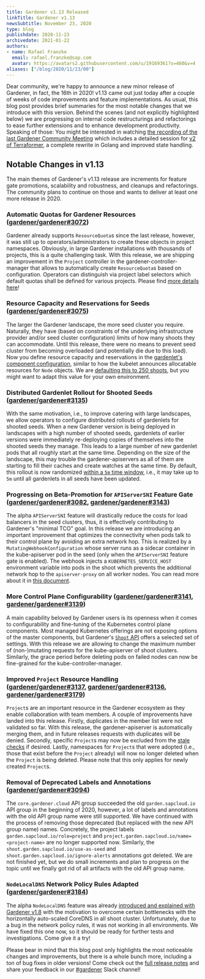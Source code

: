 ```yaml
---
title: Gardener v1.13 Released
linkTitle: Gardener v1.13
newsSubtitle: November 23, 2020
type: blog
publishdate: 2020-11-23
archivedate: 2021-01-22
authors:
- name: Rafael Franzke
  email: rafael.franzke@sap.com
  avatar: https://avatars2.githubusercontent.com/u/19169361?s=460&v=4
aliases: ["/blog/2020/11/23/00"]
---
```


Dear community, we're happy to announce a new minor release of Gardener, in fact, the 16th in 2020!
v1.13 came out just today after a couple of weeks of code improvements and feature implementations.
As usual, this blog post provides brief summaries for the most notable changes that we introduce with this version.
Behind the scenes (and not explicitly highlighted below) we are progressing on internal code restructurings and refactorings to ease further extensions and to enhance development productivity.
Speaking of those: You might be interested in watching [the recording of the last Gardener Community Meeting](TODO) which includes a detailed session for [v2 of Terraformer](https://github.com/gardener/terraformer/releases/tag/v2.0.0-rc.0), a complete rewrite in Golang and improved state handling.

## Notable Changes in v1.13

The main themes of Gardener's v1.13 release are increments for feature gate promotions, scalability and robustness, and cleanups and refactorings.
The community plans to continue on those and wants to deliver at least one more release in 2020.

### Automatic Quotas for Gardener Resources ([gardener/gardener#3072](https://github.com/gardener/gardener/pull/3072))

Gardener already supports `ResourceQuota`s since the last release, however, it was still up to operators/administrators to create these objects in project namespaces.
Obviously, in large Gardener installations with thousands of projects, this is a quite challenging task.
With this release, we are shipping an improvement in the `Project` controller in the gardener-controller-manager that allows to automatically create `ResourceQuota`s based on configuration.
Operators can distinguish via project label selectors which default quotas shall be defined for various projects.
Please find [more details here](https://github.com/gardener/gardener/blob/v1.13.0/docs/concepts/controller-manager.md#main-reconciler)!

### Resource Capacity and Reservations for Seeds ([gardener/gardener#3075](https://github.com/gardener/gardener/pull/3075))

The larger the Gardener landscape, the more seed cluster you require.
Naturally, they have (based on constraints of the underlying infrastructure provider and/or seed cluster configuration) limits of how many shoots they can accommodate.
Until this release, there were no means to prevent seed cluster from becoming overloaded (and potentially die due to this load).
Now you define resource capacity and reservations in the [gardenlet's component configuration](https://github.com/gardener/gardener/blob/v1.13.0/example/20-componentconfig-gardenlet.yaml#L68-L70), similar to how the kubelet announces allocatable resources for `Node` objects.
We are [defaulting this to 250 shoots](https://github.com/gardener/gardener/blob/v1.13.0/charts/gardener/gardenlet/values.yaml#L100-L102), but you might want to adapt this value for your own environment.

### Distributed Gardenlet Rollout for Shooted Seeds ([gardener/gardener#3135](https://github.com/gardener/gardener/pull/3135))

With the same motivation, i.e., to improve catering with large landscapes, we allow operators to configure distributed rollouts of gardenlets for shooted seeds.
When a new Gardener version is being deployed in landscapes with a high number of shooted seeds, gardenlets of earlier versions were immediately re-deploying copies of themselves into the shooted seeds they manage.
This leads to a large number of new gardenlet pods that all roughly start at the same time.
Depending on the size of the landscape, this may trouble the gardener-apiservers as all of them are starting to fill their caches and create watches at the same time.
By default, this rollout is now randomized [within a `5m` time window](https://github.com/gardener/gardener/blob/v1.13.0/example/20-componentconfig-gardenlet.yaml#L63-L64), i.e., it may take up to `5m` until all gardenlets in all seeds have been updated.

### Progressing on Beta-Promotion for `APIServerSNI` Feature Gate ([gardener/gardener#3082](https://github.com/gardener/gardener/pull/3082), [gardener/gardener#3143](https://github.com/gardener/gardener/pull/3143))

The alpha `APIServerSNI` feature will drastically reduce the costs for load balancers in the seed clusters, thus, it is effectively contributing to Gardener's "minimal TCO" goal.
In this release we are introducing an important improvement that optimizes the connectivity when pods talk to their control plane by avoiding an extra network hop.
This is realized by a `MutatingWebhookConfiguration` whose server runs as a sidecar container in the kube-apiserver pod in the seed (only when the `APIServerSNI` feature gate is enabled).
The webhook injects a `KUBERNETES_SERVICE_HOST` environment variable into pods in the shoot which prevents the additional network hop to the `apiserver-proxy` on all worker nodes.
You can read more about it in [this document](https://github.com/gardener/gardener/blob/v1.13.0/docs/usage/apiserver-sni-injection.md).

### More Control Plane Configurability ([gardener/gardener#3141](https://github.com/gardener/gardener/pull/3141), [gardener/gardener#3139](https://github.com/gardener/gardener/pull/3139))

A main capability beloved by Gardener users is its openness when it comes to configurability and fine-tuning of the Kubernetes control plane components.
Most managed Kubernetes offerings are not exposing options of the master components, but Gardener's [`Shoot` API](https://github.com/gardener/gardener/blob/v1.13.0/example/90-shoot.yaml) offers a selected set of settings.
With this release we are allowing to change the maximum number of (non-)mutating requests for the kube-apiserver of shoot clusters.
Similarly, the grace period before deleting pods on failed nodes can now be fine-grained for the kube-controller-manager.

### Improved `Project` Resource Handling ([gardener/gardener#3137](https://github.com/gardener/gardener/pull/3137), [gardener/gardener#3136](https://github.com/gardener/gardener/pull/3136), [gardener/gardener#3179](https://github.com/gardener/gardener/pull/3179))

`Project`s are an important resource in the Gardener ecosystem as they enable collaboration with team members.
A couple of improvements have landed into this release.
Firstly, duplicates in the member list were not validated so far.
With this release, the gardener-apiserver is automatically merging them, and in future releases requests with duplicates will be denied.
Secondly, specific `Project`s may now be excluded from the [stale checks](https://github.com/gardener/gardener/blob/v1.13.0/docs/concepts/controller-manager.md#stale-projects-reconciler) if desired.
Lastly, namespaces for `Project`s that were adopted (i.e., those that exist before the `Project` already) will now no longer deleted when the `Project` is being deleted.
Please note that this only applies for newly created `Project`s.

### Removal of Deprecated Labels and Annotations ([gardener/gardener#3094](https://github.com/gardener/gardener/pull/3094))

The `core.gardener.cloud` API group succeeded the old `garden.sapcloud.io` API group in the beginning of 2020, however, a lot of labels and annotations with the old API group name were still supported.
We have continued with the process of removing those deprecated (but replaced with the new API group name) names.
Concretely, the project labels `garden.sapcloud.io/role=project` and `project.garden.sapcloud.io/name=<project-name>` are no longer supported now.
Similarly, the `shoot.garden.sapcloud.io/use-as-seed` and `shoot.garden.sapcloud.io/ignore-alerts` annotations got deleted.
We are not finished yet, but we do small increments and plan to progress on the topic until we finally got rid of all artifacts with the old API group name.

### `NodeLocalDNS` Network Policy Rules Adapted ([gardener/gardener#3184](https://github.com/gardener/gardener/pull/3184))

The alpha `NodeLocalDNS` feature was already [introduced and explained with Gardener v1.8](https://gardener.cloud/blog/2020-08/00/) with the motivation to overcome certain bottlenecks with the horizontally auto-scaled CoreDNS in all shoot cluster.
Unfortunately, due to a bug in the network policy rules, it was not working in all environments.
We have fixed this one now, so it should be ready for further tests and investigations.
Come give it a try!

Please bear in mind that this blog post only highlights the most noticeable changes and improvements, but there is a whole bunch more, including a ton of bug fixes in older versions! Come check out the [full release notes](https://github.com/gardener/gardener/releases/tag/v1.13.0) and share your feedback in our [#gardener](https://kubernetes.slack.com/archives/CB57N0BFG) Slack channel!
